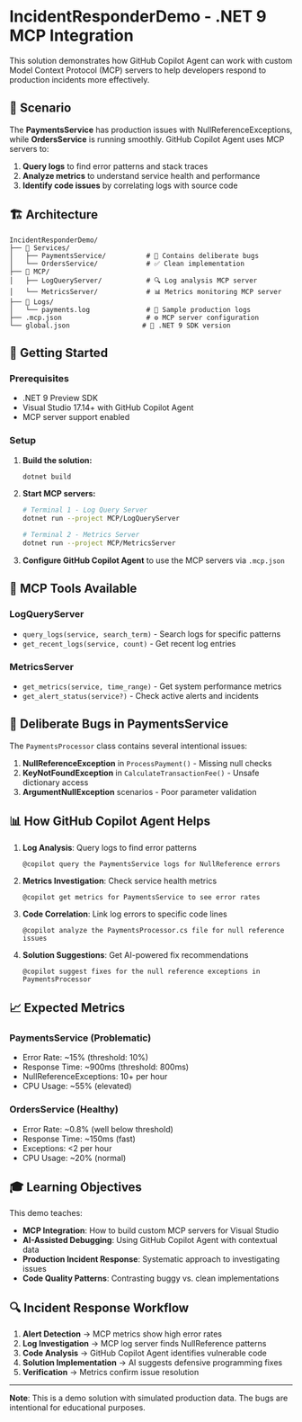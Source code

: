 # IncidentResponderDemo - .NET 9 MCP Integration

This solution demonstrates how GitHub Copilot Agent can work with custom Model Context Protocol (MCP) servers to help developers respond to production incidents more effectively.

## 🎯 Scenario

The **PaymentsService** has production issues with NullReferenceExceptions, while **OrdersService** is running smoothly. GitHub Copilot Agent uses MCP servers to:

1. **Query logs** to find error patterns and stack traces
2. **Analyze metrics** to understand service health and performance
3. **Identify code issues** by correlating logs with source code

## 🏗️ Architecture

```
IncidentResponderDemo/
├── 📁 Services/
│   ├── PaymentsService/          # 🐛 Contains deliberate bugs
│   └── OrdersService/            # ✅ Clean implementation
├── 📁 MCP/
│   ├── LogQueryServer/           # 🔍 Log analysis MCP server
│   └── MetricsServer/            # 📊 Metrics monitoring MCP server
├── 📁 Logs/
│   └── payments.log              # 📝 Sample production logs
├── .mcp.json                     # ⚙️ MCP server configuration
└── global.json                  # 🎯 .NET 9 SDK version
```

## 🚀 Getting Started

### Prerequisites
- .NET 9 Preview SDK
- Visual Studio 17.14+ with GitHub Copilot Agent
- MCP server support enabled

### Setup

1. **Build the solution:**
   ```bash
   dotnet build
   ```

2. **Start MCP servers:**
   ```bash
   # Terminal 1 - Log Query Server
   dotnet run --project MCP/LogQueryServer
   
   # Terminal 2 - Metrics Server  
   dotnet run --project MCP/MetricsServer
   ```

3. **Configure GitHub Copilot Agent** to use the MCP servers via `.mcp.json`

## 🔧 MCP Tools Available

### LogQueryServer
- `query_logs(service, search_term)` - Search logs for specific patterns
- `get_recent_logs(service, count)` - Get recent log entries

### MetricsServer  
- `get_metrics(service, time_range)` - Get system performance metrics
- `get_alert_status(service?)` - Check active alerts and incidents

## 🐛 Deliberate Bugs in PaymentsService

The `PaymentsProcessor` class contains several intentional issues:

1. **NullReferenceException** in `ProcessPayment()` - Missing null checks
2. **KeyNotFoundException** in `CalculateTransactionFee()` - Unsafe dictionary access  
3. **ArgumentNullException** scenarios - Poor parameter validation

## 📊 How GitHub Copilot Agent Helps

1. **Log Analysis**: Query logs to find error patterns
   ```
   @copilot query the PaymentsService logs for NullReference errors
   ```

2. **Metrics Investigation**: Check service health metrics
   ```  
   @copilot get metrics for PaymentsService to see error rates
   ```

3. **Code Correlation**: Link log errors to specific code lines
   ```
   @copilot analyze the PaymentsProcessor.cs file for null reference issues
   ```

4. **Solution Suggestions**: Get AI-powered fix recommendations
   ```
   @copilot suggest fixes for the null reference exceptions in PaymentsProcessor
   ```

## 📈 Expected Metrics

### PaymentsService (Problematic)
- Error Rate: ~15% (threshold: 10%)
- Response Time: ~900ms (threshold: 800ms)  
- NullReferenceExceptions: 10+ per hour
- CPU Usage: ~55% (elevated)

### OrdersService (Healthy)
- Error Rate: ~0.8% (well below threshold)
- Response Time: ~150ms (fast)
- Exceptions: <2 per hour
- CPU Usage: ~20% (normal)

## 🎓 Learning Objectives

This demo teaches:

- **MCP Integration**: How to build custom MCP servers for Visual Studio
- **AI-Assisted Debugging**: Using GitHub Copilot Agent with contextual data
- **Production Incident Response**: Systematic approach to investigating issues
- **Code Quality Patterns**: Contrasting buggy vs. clean implementations

## 🔍 Incident Response Workflow

1. **Alert Detection** → MCP metrics show high error rates
2. **Log Investigation** → MCP log server finds NullReference patterns  
3. **Code Analysis** → GitHub Copilot Agent identifies vulnerable code
4. **Solution Implementation** → AI suggests defensive programming fixes
5. **Verification** → Metrics confirm issue resolution

---

**Note**: This is a demo solution with simulated production data. The bugs are intentional for educational purposes.